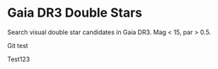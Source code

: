 # Gaia DR3 Double Stars
Search visual double star candidates in Gaia DR3. Mag &lt; 15, par > 0.5.

Git test

Test123 